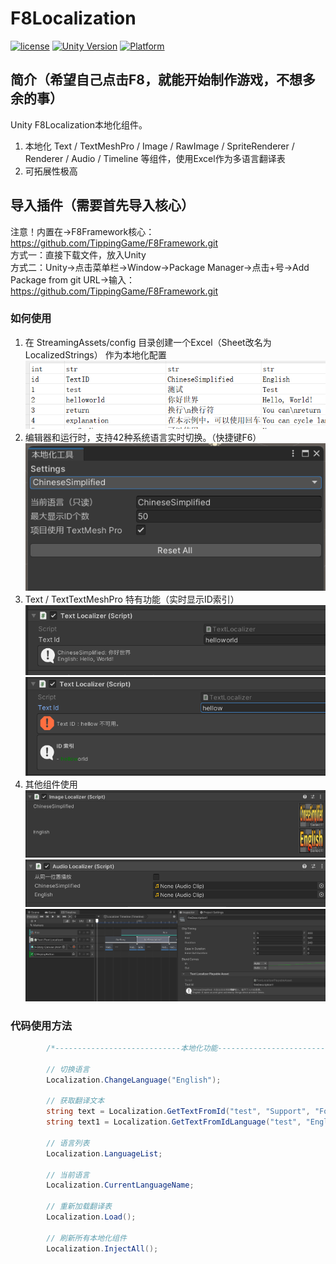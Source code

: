 # F8Localization

[![license](http://img.shields.io/badge/license-MIT-green.svg)](https://opensource.org/licenses/MIT) 
[![Unity Version](https://img.shields.io/badge/unity-2021.3.15f1-blue)](https://unity.com) 
[![Platform](https://img.shields.io/badge/platform-Win%20%7C%20Android%20%7C%20iOS%20%7C%20Mac%20%7C%20Linux-orange)]() 

## 简介（希望自己点击F8，就能开始制作游戏，不想多余的事）
Unity F8Localization本地化组件。
1. 本地化 Text / TextMeshPro / Image / RawImage / SpriteRenderer / Renderer / Audio / Timeline 等组件，使用Excel作为多语言翻译表
2. 可拓展性极高

## 导入插件（需要首先导入核心）
注意！内置在->F8Framework核心：https://github.com/TippingGame/F8Framework.git  
方式一：直接下载文件，放入Unity  
方式二：Unity->点击菜单栏->Window->Package Manager->点击+号->Add Package from git URL->输入：https://github.com/TippingGame/F8Framework.git  

### 如何使用

1. 在 StreamingAssets/config 目录创建一个Excel（Sheet改名为LocalizedStrings） 作为本地化配置  
![image](ui_20240219212643.png)  
2. 编辑器和运行时，支持42种系统语言实时切换。（快捷键F6）  
![image](ui_20240219212707.png)  
3. Text / TextTextMeshPro 特有功能（实时显示ID索引）  
![image](ui_20240219213728.png)  
![image](ui_20240219213734.png)  
4. 其他组件使用  
![image](ui_20240219213738.png)  
![image](ui_20240219213741.png)  
![image](ui_20240219213745.png)  

### 代码使用方法
```C#
        /*----------------------------本地化功能----------------------------*/
        
        // 切换语言
        Localization.ChangeLanguage("English");
        
        // 获取翻译文本
        string text = Localization.GetTextFromId("test", "Support", "Format");
        string text1 = Localization.GetTextFromIdLanguage("test", "English");
        
        // 语言列表
        Localization.LanguageList;
        
        // 当前语言
        Localization.CurrentLanguageName;
        
        // 重新加载翻译表
        Localization.Load();
        
        // 刷新所有本地化组件
        Localization.InjectAll();
```

